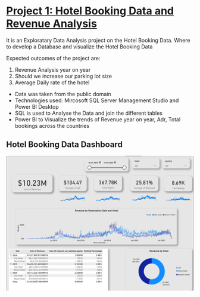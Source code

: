 
# [Project 1: Hotel Booking Data and Revenue Analysis](https://github.com/asifsk32/Hotel-Revenue.git)

It is an Exploratary Data Analysis project on the Hotel Booking Data. Where to develop a Database and visualize the Hotel Booking Data

Expected outcomes of the project are: 
  1. Revenue Analysis year on year
  2. Should we increase our parking lot size
  3. Average Daily rate of the hotel
  
  
- Data was taken from the public domain
- Technologies used: Mircosoft SQL Server Management Studio and Power BI Desktop
- SQL is used to Analyse the Data and join the different tables
- Power BI to Visualize the trends of Revenue year on year, Adr, Total bookings across the countries

## Hotel Booking Data Dashboard 
![](https://github.com/asifsk32/Hotel-Revenue/blob/fffdf18a0c4136ae08b9fff68515b2fe32766e5b/Hotel%20Analysis%20Dashboard.png)
